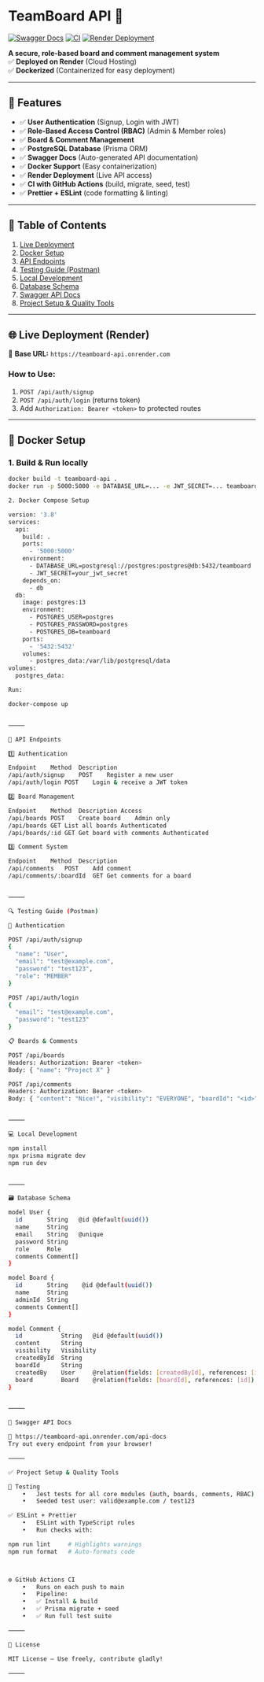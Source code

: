 # **TeamBoard API** 🚀

[![Swagger Docs](https://img.shields.io/badge/docs-openapi-blue?logo=swagger)](https://teamboard-api.onrender.com/api-docs)
[![CI](https://github.com/tyxgx/teamboard-api/actions/workflows/ci.yml/badge.svg)](https://github.com/tyxgx/teamboard-api/actions/workflows/ci.yml)
[![Render Deployment](https://img.shields.io/badge/render-live-success?logo=render&label=render)](https://teamboard-api.onrender.com)

**A secure, role-based board and comment management system**  
✅ **Deployed on Render** (Cloud Hosting)  
✅ **Dockerized** (Containerized for easy deployment)

---

## 🔹 Features

- ✅ **User Authentication** (Signup, Login with JWT)
- ✅ **Role-Based Access Control (RBAC)** (Admin & Member roles)
- ✅ **Board & Comment Management**
- ✅ **PostgreSQL Database** (Prisma ORM)
- ✅ **Swagger Docs** (Auto-generated API documentation)
- ✅ **Docker Support** (Easy containerization)
- ✅ **Render Deployment** (Live API access)
- ✅ **CI with GitHub Actions** (build, migrate, seed, test)
- ✅ **Prettier + ESLint** (code formatting & linting)

---

## **📌 Table of Contents**

1. [Live Deployment](#-live-deployment)
2. [Docker Setup](#-docker-setup)
3. [API Endpoints](#-api-endpoints)
4. [Testing Guide (Postman)](#-testing-guide-postman)
5. [Local Development](#-local-development)
6. [Database Schema](#-database-schema)
7. [Swagger API Docs](#-swagger-api-docs)
8. [Project Setup & Quality Tools](#-project-setup--quality-tools)

---

## **🌐 Live Deployment (Render)**

🔗 **Base URL:** `https://teamboard-api.onrender.com`

### How to Use:
1. `POST /api/auth/signup`
2. `POST /api/auth/login` (returns token)
3. Add `Authorization: Bearer <token>` to protected routes

---

## **🐳 Docker Setup**

### 1. Build & Run locally

```bash
docker build -t teamboard-api .
docker run -p 5000:5000 -e DATABASE_URL=... -e JWT_SECRET=... teamboard-api

2. Docker Compose Setup

version: '3.8'
services:
  api:
    build: .
    ports:
      - '5000:5000'
    environment:
      - DATABASE_URL=postgresql://postgres:postgres@db:5432/teamboard
      - JWT_SECRET=your_jwt_secret
    depends_on:
      - db
  db:
    image: postgres:13
    environment:
      - POSTGRES_USER=postgres
      - POSTGRES_PASSWORD=postgres
      - POSTGRES_DB=teamboard
    ports:
      - '5432:5432'
    volumes:
      - postgres_data:/var/lib/postgresql/data
volumes:
  postgres_data:

Run:

docker-compose up


⸻

🔗 API Endpoints

1️⃣ Authentication

Endpoint	Method	Description
/api/auth/signup	POST	Register a new user
/api/auth/login	POST	Login & receive a JWT token

2️⃣ Board Management

Endpoint	Method	Description	Access
/api/boards	POST	Create board	Admin only
/api/boards	GET	List all boards	Authenticated
/api/boards/:id	GET	Get board with comments	Authenticated

3️⃣ Comment System

Endpoint	Method	Description
/api/comments	POST	Add comment
/api/comments/:boardId	GET	Get comments for a board


⸻

🔍 Testing Guide (Postman)

🔐 Authentication

POST /api/auth/signup
{
  "name": "User",
  "email": "test@example.com",
  "password": "test123",
  "role": "MEMBER"
}

POST /api/auth/login
{
  "email": "test@example.com",
  "password": "test123"
}

📋 Boards & Comments

POST /api/boards
Headers: Authorization: Bearer <token>
Body: { "name": "Project X" }

POST /api/comments
Headers: Authorization: Bearer <token>
Body: { "content": "Nice!", "visibility": "EVERYONE", "boardId": "<id>" }


⸻

💻 Local Development

npm install
npx prisma migrate dev
npm run dev


⸻

🗃 Database Schema

model User {
  id       String   @id @default(uuid())
  name     String
  email    String   @unique
  password String
  role     Role
  comments Comment[]
}

model Board {
  id       String    @id @default(uuid())
  name     String
  adminId  String
  comments Comment[]
}

model Comment {
  id           String   @id @default(uuid())
  content      String
  visibility   Visibility
  createdById  String
  boardId      String
  createdBy    User     @relation(fields: [createdById], references: [id])
  board        Board    @relation(fields: [boardId], references: [id])
}


⸻

📖 Swagger API Docs

🔗 https://teamboard-api.onrender.com/api-docs
Try out every endpoint from your browser!

⸻

✅ Project Setup & Quality Tools

🧪 Testing
	•	Jest tests for all core modules (auth, boards, comments, RBAC)
	•	Seeded test user: valid@example.com / test123

✅ ESLint + Prettier
	•	ESLint with TypeScript rules
	•	Run checks with:

npm run lint     # Highlights warnings
npm run format   # Auto-formats code



⚙️ GitHub Actions CI
	•	Runs on each push to main
	•	Pipeline:
	•	✅ Install & build
	•	✅ Prisma migrate + seed
	•	✅ Run full test suite

⸻

📜 License

MIT License – Use freely, contribute gladly!

⸻




